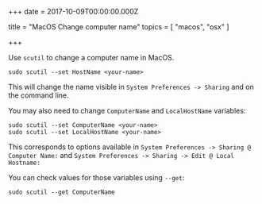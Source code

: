 
+++
date = 2017-10-09T00:00:00.000Z


title = "MacOS Change computer name"
topics = [ "macos", "osx" ]

+++

Use `scutil` to change a computer name in MacOS.

```
sudo scutil --set HostName <your-name>
```

This will change the name visible in `System Preferences -> Sharing` and on the command line.

You may also need to change `ComputerName` and `LocalHostName` variables:

```
sudo scutil --set ComputerName <your-name>
sudo scutil --set LocalHostName <your-name>
```

This corresponds to options available in `System Preferences -> Sharing @ Computer Name:` and `System Preferences -> Sharing -> Edit @ Local Hostname:`

You can check values for those variables using `--get`:

```
sudo scutil --get ComputerName
```
